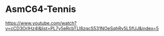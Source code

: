 # AsmC64-Tennis

https://www.youtube.com/watch?v=cCD3OrIHz4I&list=PL7y5eRcbTLl8zqcS531NOeSqhRv5L5fUJ&index=5

